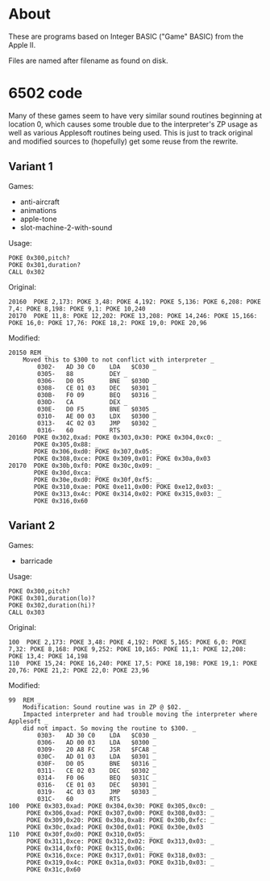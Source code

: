# About

These are programs based on Integer BASIC ("Game" BASIC) 
from the Apple II.

Files are named after filename as found on disk.

# 6502 code

Many of these games seem to have very similar sound routines beginning at location 0, which causes
some trouble due to the interpreter's ZP usage as well as various Applesoft routines being used.
This is just to track original and modified sources to (hopefully) get some reuse from the rewrite.

## Variant 1

Games: 
* anti-aircraft 
* animations 
* apple-tone
* slot-machine-2-with-sound

Usage:
```basic
POKE 0x300,pitch?
POKE 0x301,duration?
CALL 0x302
```

Original:
```basic
20160  POKE 2,173: POKE 3,48: POKE 4,192: POKE 5,136: POKE 6,208: POKE 7,4: POKE 8,198: POKE 9,1: POKE 10,240
20170  POKE 11,8: POKE 12,202: POKE 13,208: POKE 14,246: POKE 15,166: POKE 16,0: POKE 17,76: POKE 18,2: POKE 19,0: POKE 20,96
```

Modified:
```basic
20150 REM _
    Moved this to $300 to not conflict with interpreter _
        0302-   AD 30 C0    LDA   $C030 _
        0305-   88          DEY _
        0306-   D0 05       BNE   $030D _
        0308-   CE 01 03    DEC   $0301 _
        030B-   F0 09       BEQ   $0316 _
        030D-   CA          DEX _
        030E-   D0 F5       BNE   $0305 _
        0310-   AE 00 03    LDX   $0300 _
        0313-   4C 02 03    JMP   $0302 _
        0316-   60          RTS
20160  POKE 0x302,0xad: POKE 0x303,0x30: POKE 0x304,0xc0: _
       POKE 0x305,0x88: _
       POKE 0x306,0xd0: POKE 0x307,0x05: _
       POKE 0x308,0xce: POKE 0x309,0x01: POKE 0x30a,0x03
20170  POKE 0x30b,0xf0: POKE 0x30c,0x09: _
       POKE 0x30d,0xca: _
       POKE 0x30e,0xd0: POKE 0x30f,0xf5: _
       POKE 0x310,0xae: POKE 0xe11,0x00: POKE 0xe12,0x03: _
       POKE 0x313,0x4c: POKE 0x314,0x02: POKE 0x315,0x03: _
       POKE 0x316,0x60
```

## Variant 2

Games:
* barricade

Usage:
```basic
POKE 0x300,pitch?
POKE 0x301,duration(lo)?
POKE 0x302,duration(hi)?
CALL 0x303
```

Original:
```basic
100  POKE 2,173: POKE 3,48: POKE 4,192: POKE 5,165: POKE 6,0: POKE 7,32: POKE 8,168: POKE 9,252: POKE 10,165: POKE 11,1: POKE 12,208: POKE 13,4: POKE 14,198
110  POKE 15,24: POKE 16,240: POKE 17,5: POKE 18,198: POKE 19,1: POKE 20,76: POKE 21,2: POKE 22,0: POKE 23,96
```

Modified:
```basic
99  REM _
    Modification: Sound routine was in ZP @ $02. _
    Impacted interpreter and had trouble moving the interpreter where Applesoft _
    did not impact. So moving the routine to $300. _
        0303-   AD 30 C0    LDA   $C030 _
        0306-   AD 00 03    LDA   $0300 _
        0309-   20 A8 FC    JSR   $FCA8 _
        030C-   AD 01 03    LDA   $0301 _
        030F-   D0 05       BNE   $0316 _
        0311-   CE 02 03    DEC   $0302 _
        0314-   F0 06       BEQ   $031C _
        0316-   CE 01 03    DEC   $0301 _
        0319-   4C 03 03    JMP   $0303 _
        031C-   60          RTS
100  POKE 0x303,0xad: POKE 0x304,0x30: POKE 0x305,0xc0: _
     POKE 0x306,0xad: POKE 0x307,0x00: POKE 0x308,0x03: _
     POKE 0x309,0x20: POKE 0x30a,0xa8: POKE 0x30b,0xfc: _
     POKE 0x30c,0xad: POKE 0x30d,0x01: POKE 0x30e,0x03
110  POKE 0x30f,0xd0: POKE 0x310,0x05: _
     POKE 0x311,0xce: POKE 0x312,0x02: POKE 0x313,0x03: _
     POKE 0x314,0xf0: POKE 0x315,0x06: _
     POKE 0x316,0xce: POKE 0x317,0x01: POKE 0x318,0x03: _
     POKE 0x319,0x4c: POKE 0x31a,0x03: POKE 0x31b,0x03: _
     POKE 0x31c,0x60
```
